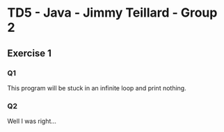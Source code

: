 # TD5 - Java - Jimmy Teillard - Group 2

## Exercise 1

### Q1

This program will be stuck in an infinite loop and print nothing.

### Q2

Well I was right...